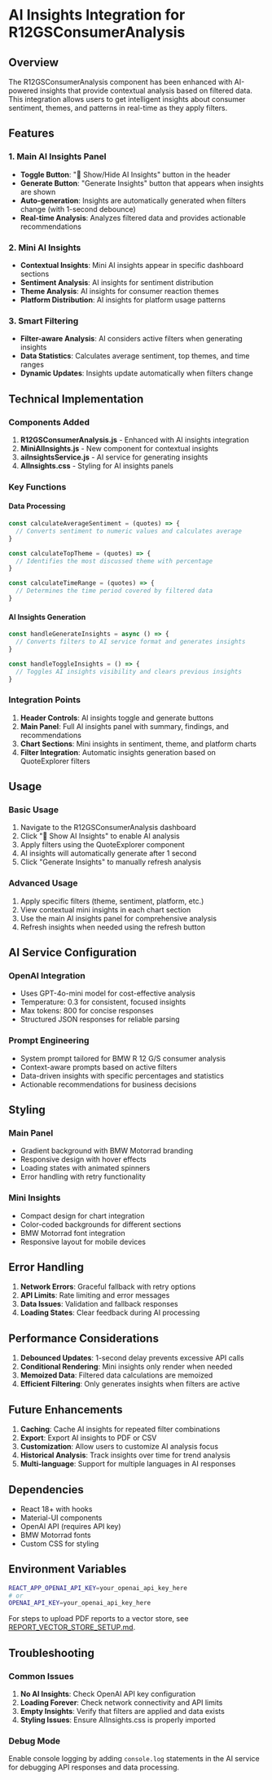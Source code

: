 # AI Insights Integration for R12GSConsumerAnalysis

## Overview

The R12GSConsumerAnalysis component has been enhanced with AI-powered insights that provide contextual analysis based on filtered data. This integration allows users to get intelligent insights about consumer sentiment, themes, and patterns in real-time as they apply filters.

## Features

### 1. Main AI Insights Panel
- **Toggle Button**: "🤖 Show/Hide AI Insights" button in the header
- **Generate Button**: "Generate Insights" button that appears when insights are shown
- **Auto-generation**: Insights are automatically generated when filters change (with 1-second debounce)
- **Real-time Analysis**: Analyzes filtered data and provides actionable recommendations

### 2. Mini AI Insights
- **Contextual Insights**: Mini AI insights appear in specific dashboard sections
- **Sentiment Analysis**: AI insights for sentiment distribution
- **Theme Analysis**: AI insights for consumer reaction themes
- **Platform Distribution**: AI insights for platform usage patterns

### 3. Smart Filtering
- **Filter-aware Analysis**: AI considers active filters when generating insights
- **Data Statistics**: Calculates average sentiment, top themes, and time ranges
- **Dynamic Updates**: Insights update automatically when filters change

## Technical Implementation

### Components Added

1. **R12GSConsumerAnalysis.js** - Enhanced with AI insights integration
2. **MiniAIInsights.js** - New component for contextual insights
3. **aiInsightsService.js** - AI service for generating insights
4. **AIInsights.css** - Styling for AI insights panels

### Key Functions

#### Data Processing
```javascript
const calculateAverageSentiment = (quotes) => {
  // Converts sentiment to numeric values and calculates average
}

const calculateTopTheme = (quotes) => {
  // Identifies the most discussed theme with percentage
}

const calculateTimeRange = (quotes) => {
  // Determines the time period covered by filtered data
}
```

#### AI Insights Generation
```javascript
const handleGenerateInsights = async () => {
  // Converts filters to AI service format and generates insights
}

const handleToggleInsights = () => {
  // Toggles AI insights visibility and clears previous insights
}
```

### Integration Points

1. **Header Controls**: AI insights toggle and generate buttons
2. **Main Panel**: Full AI insights panel with summary, findings, and recommendations
3. **Chart Sections**: Mini insights in sentiment, theme, and platform charts
4. **Filter Integration**: Automatic insights generation based on QuoteExplorer filters

## Usage

### Basic Usage
1. Navigate to the R12GSConsumerAnalysis dashboard
2. Click "🤖 Show AI Insights" to enable AI analysis
3. Apply filters using the QuoteExplorer component
4. AI insights will automatically generate after 1 second
5. Click "Generate Insights" to manually refresh analysis

### Advanced Usage
1. Apply specific filters (theme, sentiment, platform, etc.)
2. View contextual mini insights in each chart section
3. Use the main AI insights panel for comprehensive analysis
4. Refresh insights when needed using the refresh button

## AI Service Configuration

### OpenAI Integration
- Uses GPT-4o-mini model for cost-effective analysis
- Temperature: 0.3 for consistent, focused insights
- Max tokens: 800 for concise responses
- Structured JSON responses for reliable parsing

### Prompt Engineering
- System prompt tailored for BMW R 12 G/S consumer analysis
- Context-aware prompts based on active filters
- Data-driven insights with specific percentages and statistics
- Actionable recommendations for business decisions

## Styling

### Main Panel
- Gradient background with BMW Motorrad branding
- Responsive design with hover effects
- Loading states with animated spinners
- Error handling with retry functionality

### Mini Insights
- Compact design for chart integration
- Color-coded backgrounds for different sections
- BMW Motorrad font integration
- Responsive layout for mobile devices

## Error Handling

1. **Network Errors**: Graceful fallback with retry options
2. **API Limits**: Rate limiting and error messages
3. **Data Issues**: Validation and fallback responses
4. **Loading States**: Clear feedback during AI processing

## Performance Considerations

1. **Debounced Updates**: 1-second delay prevents excessive API calls
2. **Conditional Rendering**: Mini insights only render when needed
3. **Memoized Data**: Filtered data calculations are memoized
4. **Efficient Filtering**: Only generates insights when filters are active

## Future Enhancements

1. **Caching**: Cache AI insights for repeated filter combinations
2. **Export**: Export AI insights to PDF or CSV
3. **Customization**: Allow users to customize AI analysis focus
4. **Historical Analysis**: Track insights over time for trend analysis
5. **Multi-language**: Support for multiple languages in AI responses

## Dependencies

- React 18+ with hooks
- Material-UI components
- OpenAI API (requires API key)
- BMW Motorrad fonts
- Custom CSS for styling

## Environment Variables

```bash
REACT_APP_OPENAI_API_KEY=your_openai_api_key_here
# or
OPENAI_API_KEY=your_openai_api_key_here
```

For steps to upload PDF reports to a vector store, see
[REPORT_VECTOR_STORE_SETUP.md](REPORT_VECTOR_STORE_SETUP.md).

## Troubleshooting

### Common Issues
1. **No AI Insights**: Check OpenAI API key configuration
2. **Loading Forever**: Check network connectivity and API limits
3. **Empty Insights**: Verify that filters are applied and data exists
4. **Styling Issues**: Ensure AIInsights.css is properly imported

### Debug Mode
Enable console logging by adding `console.log` statements in the AI service for debugging API responses and data processing. 